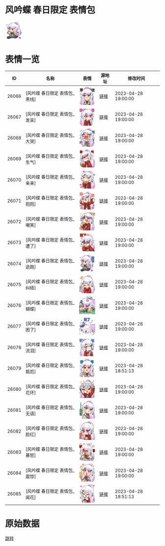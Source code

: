 # 风吟蝶 春日限定 表情包

<img src="./cover.png" height="60" alt="cover" />

# 表情一览

|ID|名称|表情|源地址|修改时间|
|----|----|----|----|----|
|26066|[风吟蝶 春日限定 表情包_黑线]|<img src="./pic/026066_%5B风吟蝶 春日限定 表情包_黑线%5D.png" height="60" alt="黑线"/>|[链接](https://i0.hdslb.com/bfs/garb/6abf6199b9e7ced2457e12856c44684f88059faf.png)|2023-04-28 19:00:00|
|26067|[风吟蝶 春日限定 表情包_发呆]|<img src="./pic/026067_%5B风吟蝶 春日限定 表情包_发呆%5D.png" height="60" alt="发呆"/>|[链接](https://i0.hdslb.com/bfs/garb/d85616e999d55cf445f82989594bad34e378db05.png)|2023-04-28 19:00:00|
|26068|[风吟蝶 春日限定 表情包_大哭]|<img src="./pic/026068_%5B风吟蝶 春日限定 表情包_大哭%5D.png" height="60" alt="大哭"/>|[链接](https://i0.hdslb.com/bfs/garb/a1429a89c53e562b3d32cf9adff716c0c3e0ca18.png)|2023-04-28 19:00:00|
|26069|[风吟蝶 春日限定 表情包_生气]|<img src="./pic/026069_%5B风吟蝶 春日限定 表情包_生气%5D.png" height="60" alt="生气"/>|[链接](https://i0.hdslb.com/bfs/garb/78f141d2799db4048750764728023803f595491a.png)|2023-04-28 19:00:00|
|26070|[风吟蝶 春日限定 表情包_亲亲]|<img src="./pic/026070_%5B风吟蝶 春日限定 表情包_亲亲%5D.png" height="60" alt="亲亲"/>|[链接](https://i0.hdslb.com/bfs/garb/3ed4679f179af28a85b4316d3c462b1cf9a2dc87.png)|2023-04-28 19:00:00|
|26071|[风吟蝶 春日限定 表情包_抱抱]|<img src="./pic/026071_%5B风吟蝶 春日限定 表情包_抱抱%5D.png" height="60" alt="抱抱"/>|[链接](https://i0.hdslb.com/bfs/garb/2fa5108cc33ed73a445f42a113a7f01802ed1c14.png)|2023-04-28 19:00:00|
|26072|[风吟蝶 春日限定 表情包_嘲笑]|<img src="./pic/026072_%5B风吟蝶 春日限定 表情包_嘲笑%5D.png" height="60" alt="嘲笑"/>|[链接](https://i0.hdslb.com/bfs/garb/e6157a6db1360960061d6e2842ac32a64d9d6870.png)|2023-04-28 19:00:00|
|26073|[风吟蝶 春日限定 表情包_遭了]|<img src="./pic/026073_%5B风吟蝶 春日限定 表情包_遭了%5D.png" height="60" alt="遭了"/>|[链接](https://i0.hdslb.com/bfs/garb/8de45205e4e9e9fbebc6fc1a1b424b00343e2394.png)|2023-04-28 19:00:00|
|26074|[风吟蝶 春日限定 表情包_逃跑]|<img src="./pic/026074_%5B风吟蝶 春日限定 表情包_逃跑%5D.png" height="60" alt="逃跑"/>|[链接](https://i0.hdslb.com/bfs/garb/6af01bdb08213e6bd3622f571d15bea88cc5b366.png)|2023-04-28 19:00:00|
|26075|[风吟蝶 春日限定 表情包_纠结]|<img src="./pic/026075_%5B风吟蝶 春日限定 表情包_纠结%5D.png" height="60" alt="纠结"/>|[链接](https://i0.hdslb.com/bfs/garb/d9f924bd1057aa834eb0c96a55cee046cc3b5190.png)|2023-04-28 19:00:00|
|26076|[风吟蝶 春日限定 表情包_蝴蝶]|<img src="./pic/026076_%5B风吟蝶 春日限定 表情包_蝴蝶%5D.png" height="60" alt="蝴蝶"/>|[链接](https://i0.hdslb.com/bfs/garb/3bac7e69bc9b4d9c558b3f457c8a18121748f2fd.png)|2023-04-28 19:00:00|
|26077|[风吟蝶 春日限定 表情包_困了]|<img src="./pic/026077_%5B风吟蝶 春日限定 表情包_困了%5D.png" height="60" alt="困了"/>|[链接](https://i0.hdslb.com/bfs/garb/f68d9d4d18235ed48086247449016d10ac4090fe.png)|2023-04-28 19:00:00|
|26078|[风吟蝶 春日限定 表情包_流泪]|<img src="./pic/026078_%5B风吟蝶 春日限定 表情包_流泪%5D.png" height="60" alt="流泪"/>|[链接](https://i0.hdslb.com/bfs/garb/5b1697043aa66fcd9d5dd39cc541034ec4673488.png)|2023-04-28 19:00:00|
|26079|[风吟蝶 春日限定 表情包_尴尬]|<img src="./pic/026079_%5B风吟蝶 春日限定 表情包_尴尬%5D.png" height="60" alt="尴尬"/>|[链接](https://i0.hdslb.com/bfs/garb/77ccad87aad2696adb0cab765007b04fd970939b.png)|2023-04-28 18:51:13|
|26080|[风吟蝶 春日限定 表情包_花环]|<img src="./pic/026080_%5B风吟蝶 春日限定 表情包_花环%5D.png" height="60" alt="花环"/>|[链接](https://i0.hdslb.com/bfs/garb/0806043071fe398946d76d9b85c14ea26467a622.png)|2023-04-28 19:00:00|
|26081|[风吟蝶 春日限定 表情包_无语]|<img src="./pic/026081_%5B风吟蝶 春日限定 表情包_无语%5D.png" height="60" alt="无语"/>|[链接](https://i0.hdslb.com/bfs/garb/d7a53fe84ade48004f238f7b6e0bf25a67376e56.png)|2023-04-28 19:00:00|
|26082|[风吟蝶 春日限定 表情包_脸红]|<img src="./pic/026082_%5B风吟蝶 春日限定 表情包_脸红%5D.png" height="60" alt="脸红"/>|[链接](https://i0.hdslb.com/bfs/garb/e2603d6515c90d1cad6b2715ac3f2578bad58486.png)|2023-04-28 19:00:00|
|26083|[风吟蝶 春日限定 表情包_暴怒]|<img src="./pic/026083_%5B风吟蝶 春日限定 表情包_暴怒%5D.png" height="60" alt="暴怒"/>|[链接](https://i0.hdslb.com/bfs/garb/7dc8fb287f35505896cf2e3a126bc894b196c9ae.png)|2023-04-28 19:00:00|
|26084|[风吟蝶 春日限定 表情包_震惊]|<img src="./pic/026084_%5B风吟蝶 春日限定 表情包_震惊%5D.png" height="60" alt="震惊"/>|[链接](https://i0.hdslb.com/bfs/garb/a21e52324062864ef986adbd8b43e76d01b1bcea.png)|2023-04-28 19:00:00|
|26085|[风吟蝶 春日限定 表情包_闻花]|<img src="./pic/026085_%5B风吟蝶 春日限定 表情包_闻花%5D.png" height="60" alt="闻花"/>|[链接](https://i0.hdslb.com/bfs/garb/57641cb3edf6d5174027a4b3b2b8e83e90992732.png)|2023-04-28 18:51:13|

# 原始数据

[跳转](./raw.json)

